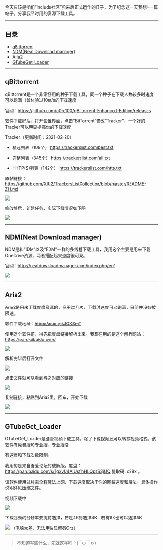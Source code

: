 今天应该是咱们“include社区”归来后正式运作的日子，为了纪念这一天我想💦一篇帖子，分享我平时用的资源下载工具。

---

## 目录

- [qBittorrent](#a1)
- [NDM(Neat Download manager)](#a2)
- [Aria2](#a3)
- [GTubeGet_Loader](#a4)

---

## <span id=a1>qBittorrent</span>

qBittorrent是一个非常好用的种子下载工具，同一个种子在下载人数较多时速度可以跑满（曾体验过10m/s的下载速度

官网：https://github.com/c0re100/qBittorrent-Enhanced-Edition/releases

软件下载好后，打开设置界面，点击“BitTorrent”修改“Tracker”，一个好的Tracker可以明显提高你的下载速度

Tracker（更新时间：2021-02-20）

* 精选列表（108个）
  https://trackerslist.com/best.txt

* 完整列表（345个）
  https://trackerslist.com/all.txt

* HHTP(S)列表（142个）
  https://trackerslist.com/http.txt

原帖链接：https://github.com/XIU2/TrackersListCollection/blob/master/README-ZH.md

![](https://www.hualigs.cn/image/602fc639f1ba8.jpg)

修改好后，新建任务，实际下载情况如下图

![](https://www.hualigs.cn/image/602fc63a07b84.jpg)

---

## <span id=a2>NDM(Neat Download manager)</span>

NDM是和“IDM”以及“FDM”一样的多线程下载工具，我用这个主要是用来下载OneDrive资源，两者搭配起来速度很可观。

官网：http://neatdownloadmanager.com/index.php/en/

![](https://www.hualigs.cn/image/602fc639deb2f.jpg)

---

## <span id=a3>Aria2</span>

Aria2是用来下载度盘资源的，我用过几次，下载时速度可以跑满，目前并没有被限速。

软件下载地址：https://suo.yt/JlOXSmT

使用这个软件前，得先把度盘链接解析出来。我现在用的是这个解析网站：https://pan.kdbaidu.com/

![](https://www.hualigs.cn/image/602fc639f0fb2.jpg)

解析完毕后打开文件

![](https://www.hualigs.cn/image/602fc639db61a.jpg)

点击文件就可以看到与之对应的链接

![](https://www.hualigs.cn/image/602fc63a19382.jpg)

复制链接，粘贴到Aria2里，回车，开始下载

![](https://www.hualigs.cn/image/602fc63a12ed2.jpg)

---

## <span id=a4>GTubeGet_Loader</span>

GTubeGet_Loader是油管视频下载工具，除了下载视频还可以转换视频格式。该软件有免费版和专业版，专业版没

有速度和下载次数限制。

我用的是来自吾爱论坛的破解版，度盘：https://pan.baidu.com/s/1gxvU4AlUsflhHLQpzS3jUQ 提取码: c88x 。

该软件使用过程需全程魔法上网，下载速度取决于你的网络速度和魔法。具体操作说明详见压缩文件。

视频下载中

![](https://www.hualigs.cn/image/602fdd403d005.jpg)

下载视频的分辨率要提前选择，若是4K则选择4K，若有8K也可以选择8K

![](https://www.hualigs.cn/image/602fdd40557d7.jpg)
（电脑太差，无法用独显解码Orz）

---

> 不知道写些什么，先就这样吧╰(￣ω￣ｏ)